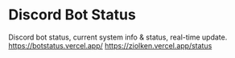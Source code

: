 # Discord Bot Status

Discord bot status, current system info & status, real-time update.
https://botstatus.vercel.app/
https://ziolken.vercel.app/status